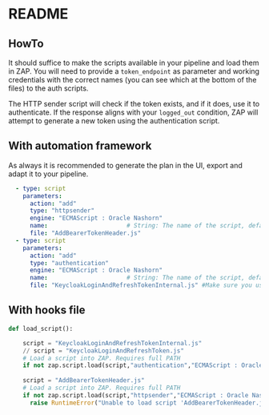 # README

## HowTo

It should suffice to make the scripts available in your pipeline and load them in ZAP.
You will need to provide a `token_endpoint` as parameter and working credentials with the correct names (you can see which at the bottom of the files) to the auth scripts.

The HTTP sender script will check if the token exists, and if it does, use it to authenticate.
If the response aligns with your `logged_out` condition, ZAP will attempt to generate a new token using the authentication script.

## With automation framework
As always it is recommended to generate the plan in the UI,
export and adapt it to your pipeline.

````yaml
  - type: script
    parameters:
      action: "add"
      type: "httpsender"
      engine: "ECMAScript : Oracle Nashorn"
      name:                      # String: The name of the script, defaults to the file name
      file: "AddBearerTokenHeader.js"
  - type: script
    parameters:
      action: "add"
      type: "authentication"
      engine: "ECMAScript : Oracle Nashorn"
      name:                      # String: The name of the script, defaults to the file name
      file: "KeycloakLoginAndRefreshTokenInternal.js" #Make sure you use the correct script for your endpoint. You might need to modify the URL params.
````


## With hooks file
````python
def load_script():

    script = "KeycloakLoginAndRefreshTokenInternal.js" 
    // script = "KeycloakLoginAndRefreshToken.js"
    # Load a script into ZAP. Requires full PATH
    if not zap.script.load(script,"authentication","ECMAScript : Oracle Nashorn", "/zap/wrk/authscripts/" + script) == "OK":
    
    script = "AddBearerTokenHeader.js"
    # Load a script into ZAP. Requires full PATH
    if not zap.script.load(script,"httpsender","ECMAScript : Oracle Nashorn", "/zap/wrk/authscripts/" + script) == "OK":
      raise RuntimeError("Unable to load script 'AddBearerTokenHeader.js'.")
````
